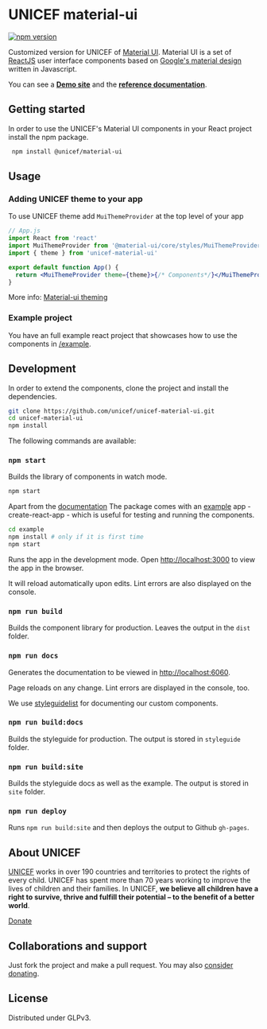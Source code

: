 # UNICEF material-ui

[![npm version](https://badge.fury.io/js/%40unicef%2Fmaterial-ui.svg)](https://badge.fury.io/js/%40unicef%2Fmaterial-ui)

Customized version for UNICEF of [Material UI](https://material-ui.com/). Material UI is a set of [ReactJS](http://reactjs.org) user interface components based on [Google's material design](https://material.io/design/) written in Javascript.

You can see a **[Demo site](https://unicef.github.io/unicef-material-ui/example/)** and the **[reference documentation](https://unicef.github.io/unicef-material-ui/)**.

## Getting started

In order to use the UNICEF's Material UI components in your React project install the npm package.

```bash
 npm install @unicef/material-ui
```

## Usage

### Adding UNICEF theme to your app

To use UNICEF theme add `MuiThemeProvider` at the top level of your app

```jsx
// App.js
import React from 'react'
import MuiThemeProvider from '@material-ui/core/styles/MuiThemeProvider'
import { theme } from 'unicef-material-ui'

export default function App() {
  return <MuiThemeProvider theme={theme}>{/* Components*/}</MuiThemeProvider>
}
```

More info: <a href="https://material-ui.com/styles/advanced/#theming">Material-ui theming</a>

### Example project

You have an full example react project that showcases how to use the components in [/example](https://github.com/unicef/unicef-material-ui/tree/master/example]example/).

## Development

In order to extend the components, clone the project and install the dependencies.

```bash
git clone https://github.com/unicef/unicef-material-ui.git
cd unicef-material-ui
npm install
```

The following commands are available:

### `npm start`

Builds the library of components in watch mode.

```bash
npm start
```

Apart from the [documentation](https://unicef.github.io/unicef-material-ui/) The package comes with an [example](https://github.com/unicef/unicef-material-ui/tree/master/example) app - create-react-app - which is useful for testing and running the components.

```bash
cd example
npm install # only if it is first time
npm start
```

Runs the app in the development mode. Open [http://localhost:3000](http://localhost:3000) to view the app in the browser.

It will reload automatically upon edits. Lint errors are also displayed on the console.

### `npm run build`

Builds the component library for production. Leaves the output in the `dist` folder.

### `npm run docs`

Generates the documentation to be viewed in [http://localhost:6060](http://localhost:6060).

Page reloads on any change. Lint errors are displayed in the console, too.

We use [styleguidelist](https://react-styleguidist.js.org/) for documenting our custom components.

### `npm run build:docs`

Builds the styleguide for production. The output is stored in `styleguide` folder.

### `npm run build:site`

Builds the styleguide docs as well as the example. The output is stored in `site` folder.

### `npm run deploy`

Runs `npm run build:site` and then deploys the output to Github `gh-pages`.


## About UNICEF

[UNICEF](https://www.unicef.org/) works in over 190 countries and territories to protect the rights of every child. UNICEF has spent more than 70 years working to improve the lives of children and their families. In UNICEF, **we believe all children have a right to survive, thrive and fulfill their potential – to the benefit of a better world**.

[Donate](https://donate.unicef.org/donate/now)


## Collaborations and support

Just fork the project and make a pull request. You may also [consider donating](https://donate.unicef.org/donate/now).



## License

Distributed under GLPv3.
